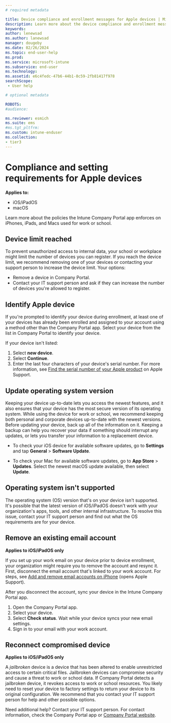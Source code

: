 ```yaml
---
# required metadata

title: Device compliance and enrollment messages for Apple devices | Microsoft Intune
description: Learn more about the device compliance and enrollment messages you receive in the Intune Company Portal app.   
keywords:
author: lenewsad
ms.author: lanewsad
manager: dougeby
ms.date: 02/26/2024
ms.topic: end-user-help
ms.prod:
ms.service: microsoft-intune
ms.subservice: end-user
ms.technology:
ms.assetid: e6c4fedc-47b6-44b1-8c59-2fb81417f978
searchScope:
 - User help

# optional metadata

ROBOTS:  
#audience:

ms.reviewer: esmich
ms.suite: ems
#ms.tgt_pltfrm:
ms.custom: intune-enduser
ms.collection:
- tier3
---
```


# Compliance and setting requirements for Apple devices          

**Applies to:**  
* iOS/iPadOS
* macOS  

Learn more about the policies the Intune Company Portal app enforces on iPhones, iPads, and Macs used for work or school.    

## Device limit reached    

To prevent unauthorized access to internal data, your school or workplace might limit the number of devices you can register. If you reach the device limit, we recommend removing one of your devices or contacting your support person to increase the device limit. Your options:  

* Remove a device in Company Portal.
* Contact your IT support person and ask if they can increase the number of devices you're allowed to register.  

## Identify Apple device  

If you're prompted to identify your device during enrollment, at least one of your devices has already been enrolled and assigned to your account using a method other than the Company Portal app. Select your device from the list in Company Portal to identify your device. 

If your device isn't listed:  
1. Select **new device**.  
2. Select **Continue**.
3. Enter the last four characters of your device's serial number. For more information, see [Find the serial number of your Apple product](https://support.apple.com/en-us/102858) on Apple Support.

## Update operating system version  
Keeping your device up-to-date lets you access the newest features, and it also ensures that your device has the most secure version of its operating system. While using the device for work or school, we recommend keeping both personal and corporate devices up-to-date with the newest versions. Before updating your device, back up all of the information on it. Keeping a backup can help you recover your data if something should interrupt any updates, or lets you transfer your information to a replacement device. 

* To check your iOS device for available software updates, go to **Settings**  and tap **General** > **Software Update**.

* To check your Mac for available software updates, go to **App Store** > **Updates**. Select the newest macOS update available, then select **Update**.  

## Operating system isn't supported  
The operating system (OS) version that's on your device isn't supported. It's possible that the latest version of iOS/iPadOS doesn't work with your organization's apps, tools, and other internal infrastructure. To resolve this issue, contact your IT support person and find out what the OS requirements are for your device.   

## Remove an existing email account 

**Applies to iOS/iPadOS only**  

If you set up your work email on your device prior to device enrollment, your organization might require you to remove the account and resync it. First, disconnect the email account that's linked to your work account. For steps, see [Add and remove email accounts on iPhone](https://support.apple.com/guide/iphone/add-and-remove-email-accounts-iph44d1ae58a/ios) (opens Apple Support).  

After you disconnect the account, sync your device in the Intune Company Portal app.  

1. Open the Company Portal app.  
2. Select your device.  
3. Select **Check status**. Wait while your device syncs your new email settings.
4. Sign in to your email with your work account.

## Reconnect compromised device  
**Applies to iOS/iPadOS only**   

A *jailbroken* device is a device that has been altered to enable unrestricted access to certain critical files. Jailbroken devices can compromise security and cause a threat to work or school data. If Company Portal detects a jailbroken device, it revokes access to work or school resources. You likely need to reset your device to factory settings to return your device to its original configuration. We recommend that you contact your IT support person for help and other possible options.   


Need additional help? Contact your IT support person. For contact information, check the Company Portal app or [Company Portal website](https://go.microsoft.com/fwlink/?linkid=2010980).  
